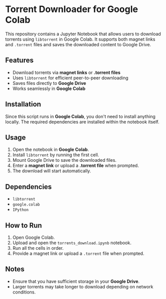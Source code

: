# Torrent Downloader for Google Colab

This repository contains a Jupyter Notebook that allows users to download torrents using `libtorrent` in Google Colab. It supports both magnet links and `.torrent` files and saves the downloaded content to Google Drive.

## Features
- Download torrents via **magnet links** or **.torrent files**
- Uses `libtorrent` for efficient peer-to-peer downloading
- Saves files directly to **Google Drive**
- Works seamlessly in **Google Colab**

## Installation
Since this script runs in **Google Colab**, you don't need to install anything locally. The required dependencies are installed within the notebook itself.

## Usage
1. Open the notebook in **Google Colab**.
2. Install `libtorrent` by running the first cell.
3. Mount Google Drive to save the downloaded files.
4. Enter a **magnet link** or upload a **.torrent file** when prompted.
5. The download will start automatically.

## Dependencies
- `libtorrent`
- `google.colab`
- `IPython`

## How to Run
1. Open Google Colab.
2. Upload and open the `torrents_download.ipynb` notebook.
3. Run all the cells in order.
4. Provide a magnet link or upload a `.torrent` file when prompted.

## Notes
- Ensure that you have sufficient storage in your **Google Drive**.
- Larger torrents may take longer to download depending on network conditions.
